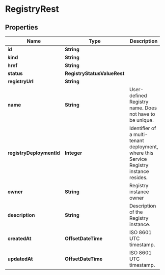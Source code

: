

# RegistryRest


## Properties

Name | Type | Description | Notes
------------ | ------------- | ------------- | -------------
**id** | **String** |  | 
**kind** | **String** |  |  [optional]
**href** | **String** |  |  [optional]
**status** | **RegistryStatusValueRest** |  | 
**registryUrl** | **String** |  |  [optional]
**name** | **String** | User-defined Registry name. Does not have to be unique. |  [optional]
**registryDeploymentId** | **Integer** | Identifier of a multi-tenant deployment, where this Service Registry instance resides. |  [optional]
**owner** | **String** | Registry instance owner |  [optional]
**description** | **String** | Description of the Registry instance. |  [optional]
**createdAt** | **OffsetDateTime** | ISO 8601 UTC timestamp. | 
**updatedAt** | **OffsetDateTime** | ISO 8601 UTC timestamp. | 



